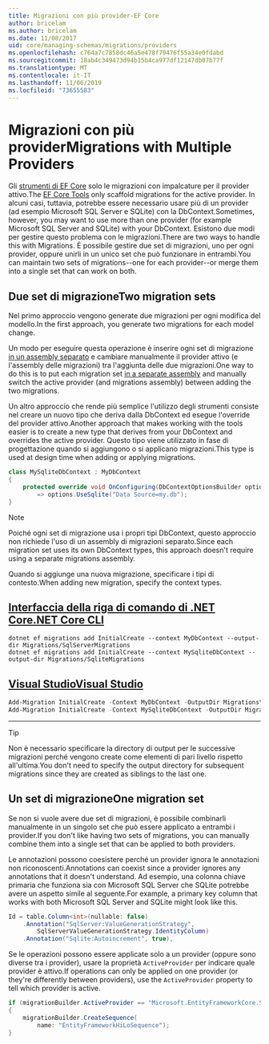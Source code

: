 ```yaml
---
title: Migrazioni con più provider-EF Core
author: bricelam
ms.author: bricelam
ms.date: 11/08/2017
uid: core/managing-schemas/migrations/providers
ms.openlocfilehash: c764a7c7858dc46a5e478f79476f55a34e0fdabd
ms.sourcegitcommit: 18ab4c349473d94b15b4ca977df12147db07b77f
ms.translationtype: MT
ms.contentlocale: it-IT
ms.lasthandoff: 11/06/2019
ms.locfileid: "73655583"
---
```

# <a name="migrations-with-multiple-providers"></a><span data-ttu-id="87e55-102">Migrazioni con più provider</span><span class="sxs-lookup"><span data-stu-id="87e55-102">Migrations with Multiple Providers</span></span>

<span data-ttu-id="87e55-103">Gli [strumenti di EF Core][1] solo le migrazioni con impalcature per il provider attivo.</span><span class="sxs-lookup"><span data-stu-id="87e55-103">The [EF Core Tools][1] only scaffold migrations for the active provider.</span></span> <span data-ttu-id="87e55-104">In alcuni casi, tuttavia, potrebbe essere necessario usare più di un provider (ad esempio Microsoft SQL Server e SQLite) con la DbContext.</span><span class="sxs-lookup"><span data-stu-id="87e55-104">Sometimes, however, you may want to use more than one provider (for example Microsoft SQL Server and SQLite) with your DbContext.</span></span> <span data-ttu-id="87e55-105">Esistono due modi per gestire questo problema con le migrazioni.</span><span class="sxs-lookup"><span data-stu-id="87e55-105">There are two ways to handle this with Migrations.</span></span> <span data-ttu-id="87e55-106">È possibile gestire due set di migrazioni, uno per ogni provider, oppure unirli in un unico set che può funzionare in entrambi.</span><span class="sxs-lookup"><span data-stu-id="87e55-106">You can maintain two sets of migrations--one for each provider--or merge them into a single set that can work on both.</span></span>

## <a name="two-migration-sets"></a><span data-ttu-id="87e55-107">Due set di migrazione</span><span class="sxs-lookup"><span data-stu-id="87e55-107">Two migration sets</span></span>

<span data-ttu-id="87e55-108">Nel primo approccio vengono generate due migrazioni per ogni modifica del modello.</span><span class="sxs-lookup"><span data-stu-id="87e55-108">In the first approach, you generate two migrations for each model change.</span></span>

<span data-ttu-id="87e55-109">Un modo per eseguire questa operazione è inserire ogni set di migrazione [in un assembly separato][2] e cambiare manualmente il provider attivo (e l'assembly delle migrazioni) tra l'aggiunta delle due migrazioni.</span><span class="sxs-lookup"><span data-stu-id="87e55-109">One way to do this is to put each migration set [in a separate assembly][2] and manually switch the active provider (and migrations assembly) between adding the two migrations.</span></span>

<span data-ttu-id="87e55-110">Un altro approccio che rende più semplice l'utilizzo degli strumenti consiste nel creare un nuovo tipo che deriva dalla DbContext ed esegue l'override del provider attivo.</span><span class="sxs-lookup"><span data-stu-id="87e55-110">Another approach that makes working with the tools easier is to create a new type that derives from your DbContext and overrides the active provider.</span></span> <span data-ttu-id="87e55-111">Questo tipo viene utilizzato in fase di progettazione quando si aggiungono o si applicano migrazioni.</span><span class="sxs-lookup"><span data-stu-id="87e55-111">This type is used at design time when adding or applying migrations.</span></span>

``` csharp
class MySqliteDbContext : MyDbContext
{
    protected override void OnConfiguring(DbContextOptionsBuilder options)
        => options.UseSqlite("Data Source=my.db");
}
```

> [!NOTE]
> <span data-ttu-id="87e55-112">Poiché ogni set di migrazione usa i propri tipi DbContext, questo approccio non richiede l'uso di un assembly di migrazioni separato.</span><span class="sxs-lookup"><span data-stu-id="87e55-112">Since each migration set uses its own DbContext types, this approach doesn't require using a separate migrations assembly.</span></span>

<span data-ttu-id="87e55-113">Quando si aggiunge una nuova migrazione, specificare i tipi di contesto.</span><span class="sxs-lookup"><span data-stu-id="87e55-113">When adding new migration, specify the context types.</span></span>

## <a name="net-core-clitabdotnet-core-cli"></a>[<span data-ttu-id="87e55-114">Interfaccia della riga di comando di .NET Core</span><span class="sxs-lookup"><span data-stu-id="87e55-114">.NET Core CLI</span></span>](#tab/dotnet-core-cli)

``` Console
dotnet ef migrations add InitialCreate --context MyDbContext --output-dir Migrations/SqlServerMigrations
dotnet ef migrations add InitialCreate --context MySqliteDbContext --output-dir Migrations/SqliteMigrations
```

## <a name="visual-studiotabvs"></a>[<span data-ttu-id="87e55-115">Visual Studio</span><span class="sxs-lookup"><span data-stu-id="87e55-115">Visual Studio</span></span>](#tab/vs)

``` powershell
Add-Migration InitialCreate -Context MyDbContext -OutputDir Migrations\SqlServerMigrations
Add-Migration InitialCreate -Context MySqliteDbContext -OutputDir Migrations\SqliteMigrations
```

***

> [!TIP]
> <span data-ttu-id="87e55-116">Non è necessario specificare la directory di output per le successive migrazioni perché vengono create come elementi di pari livello rispetto all'ultima.</span><span class="sxs-lookup"><span data-stu-id="87e55-116">You don't need to specify the output directory for subsequent migrations since they are created as siblings to the last one.</span></span>

## <a name="one-migration-set"></a><span data-ttu-id="87e55-117">Un set di migrazione</span><span class="sxs-lookup"><span data-stu-id="87e55-117">One migration set</span></span>

<span data-ttu-id="87e55-118">Se non si vuole avere due set di migrazioni, è possibile combinarli manualmente in un singolo set che può essere applicato a entrambi i provider.</span><span class="sxs-lookup"><span data-stu-id="87e55-118">If you don't like having two sets of migrations, you can manually combine them into a single set that can be applied to both providers.</span></span>

<span data-ttu-id="87e55-119">Le annotazioni possono coesistere perché un provider ignora le annotazioni non riconoscenti.</span><span class="sxs-lookup"><span data-stu-id="87e55-119">Annotations can coexist since a provider ignores any annotations that it doesn't understand.</span></span> <span data-ttu-id="87e55-120">Ad esempio, una colonna chiave primaria che funziona sia con Microsoft SQL Server che SQLite potrebbe avere un aspetto simile al seguente.</span><span class="sxs-lookup"><span data-stu-id="87e55-120">For example, a primary key column that works with both Microsoft SQL Server and SQLite might look like this.</span></span>

``` csharp
Id = table.Column<int>(nullable: false)
    .Annotation("SqlServer:ValueGenerationStrategy",
        SqlServerValueGenerationStrategy.IdentityColumn)
    .Annotation("Sqlite:Autoincrement", true),
```

<span data-ttu-id="87e55-121">Se le operazioni possono essere applicate solo a un provider (oppure sono diverse tra i provider), usare la proprietà `ActiveProvider` per indicare quale provider è attivo.</span><span class="sxs-lookup"><span data-stu-id="87e55-121">If operations can only be applied on one provider (or they're differently between providers), use the `ActiveProvider` property to tell which provider is active.</span></span>

``` csharp
if (migrationBuilder.ActiveProvider == "Microsoft.EntityFrameworkCore.SqlServer")
{
    migrationBuilder.CreateSequence(
        name: "EntityFrameworkHiLoSequence");
}
```

  [1]: ../../miscellaneous/cli/index.md
  [2]: projects.md
